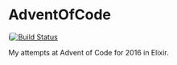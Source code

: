 # AdventOfCode

i[![Build
Status](https://travis-ci.org/staylorwr/advent_of_code_2016.svg?branch=master)](https://travis-ci.org/staylorwr/advent_of_code_2016)

My attempts at Advent of Code for 2016 in Elixir.



